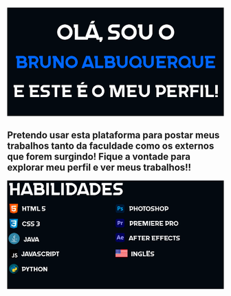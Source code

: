 ![Eu sou programador e designer gráfico!](https://raw.githubusercontent.com/brunoalbuquerquee/brunoalbuquerquee/main/banner.png)
## Pretendo usar esta plataforma para postar meus trabalhos tanto da faculdade como os externos que forem surgindo! Fique a vontade para explorar meu perfil e ver meus trabalhos!!

![Minhas habilidades](https://raw.githubusercontent.com/brunoalbuquerquee/brunoalbuquerquee/main/habilidades.png)

